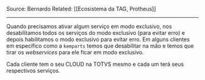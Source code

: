 Source: Bernardo
Related: [[Ecosistema da TAG, Protheus]]

---

Quando precisamos ativar algum serviço em modo exclusivo, nos desabilitamos todos os serviços do modo exclusivo (para evitar erro) e depois habilitamos o modo exclusivo para evitar erro.
Em alguns clientes em específico como a `kemparts` temos que desabilitar na mão e temos que tirar os *webservices* para ele ficar em modo exclusivo.

Cada cliente tem o seu CLOUD na TOTVS mesmo e cada um terá seus respectivos serviços.
